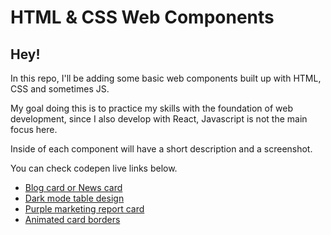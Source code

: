 # HTML & CSS Web Components

## Hey!

In this repo, I'll be adding some basic web components built up with HTML, CSS and sometimes JS.

My goal doing this is to practice my skills with the foundation of web development, since I also develop with React, Javascript is not the main focus here.

Inside of each component will have a short description and a screenshot. 

You can check codepen live links below.

* [Blog card or News card](https://codepen.io/pbruny/full/XWXObeM)
* [Dark mode table design](https://codepen.io/pbruny/full/XWXOdJK)
* [Purple marketing report card](https://codepen.io/pbruny/full/bGEZmxJ)
* [Animated card borders](https://codepen.io/pbruny/full/bGEXjjQ)